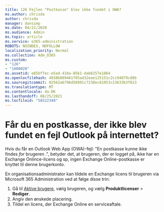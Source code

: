 ```yaml
---
title: 126 Fejlen "Postkasse" blev ikke fundet i OWA?
ms.author: chrisda
author: chrisda
manager: dansimp
ms.date: 04/21/2020
ms.audience: Admin
ms.topic: article
ms.service: o365-administration
ROBOTS: NOINDEX, NOFOLLOW
localization_priority: Normal
ms.collection: Adm_O365
ms.custom:
- "126"
- "1600020"
ms.assetid: e85bffec-e5ad-418a-8561-dab6257e1864
ms.openlocfilehash: 4938b889461f85ad32eae125151c2cc94879cd8b
ms.sourcegitcommit: 02562a6796d58991c7238ec81053c23633b3f823
ms.translationtype: MT
ms.contentlocale: da-DK
ms.lasthandoff: 08/25/2021
ms.locfileid: "58522348"
---
```

# <a name="getting-a-mailbox-not-found-error-in-outlook-on-the-web"></a>Får du en postkasse, der ikke blev fundet en fejl Outlook på internettet?

Hvis du får en Outlook Web App (OWA)-fejl: "En postkasse kunne ikke findes *for* brugeren .", betyder det, at brugeren, der er logget på, ikke har en Exchange Onlince-licens og sp, ingen Exchange Online-postkasse er knyttet til denne brugerkonto. 

En organisationsadministrator kan tildele en Exchange licens til brugeren via Microsoft 365 Administration ved at følge disse trin:

1. Gå til [Aktive brugere](https://portal.office.com/adminportal/home#/users), vælg brugeren, og vælg **Produktlicenser**  >  **Rediger**. 
1. Angiv den ønskede placering.
1. Tildel en licens, der Exchange Online en serviceaftale.